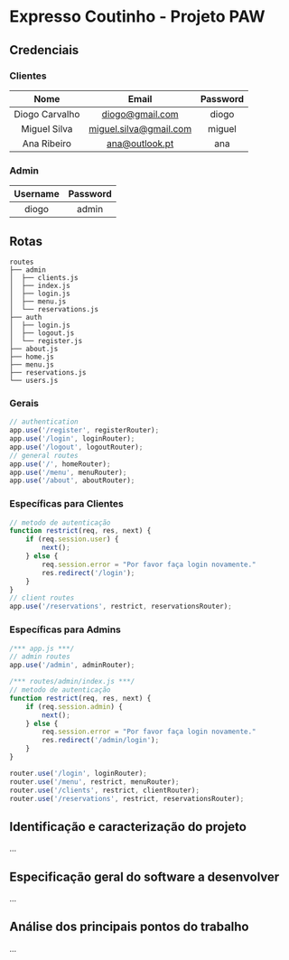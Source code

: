# Expresso Coutinho - Projeto PAW

## Credenciais

### Clientes

|      Nome      |          Email         | Password |
|:--------------:|:----------------------:|:--------:|
| Diogo Carvalho |     diogo@gmail.com    |   diogo  |
|  Miguel Silva  | miguel.silva@gmail.com |  miguel  |
|   Ana Ribeiro  |     ana@outlook.pt     |    ana   |

### Admin

| Username | Password |
|:--------:|:--------:|
|   diogo  |   admin  |

## Rotas

```
routes
├── admin
│  ├── clients.js
│  ├── index.js
│  ├── login.js
│  ├── menu.js
│  └── reservations.js
├── auth
│  ├── login.js
│  ├── logout.js
│  └── register.js
├── about.js
├── home.js
├── menu.js
├── reservations.js
└── users.js
```

### Gerais

```javascript
// authentication
app.use('/register', registerRouter);
app.use('/login', loginRouter);
app.use('/logout', logoutRouter);
// general routes
app.use('/', homeRouter);
app.use('/menu', menuRouter);
app.use('/about', aboutRouter);
```

### Específicas para Clientes

```javascript
// metodo de autenticação
function restrict(req, res, next) {
    if (req.session.user) {
        next();
    } else {
        req.session.error = "Por favor faça login novamente."
        res.redirect('/login');
    }
}
// client routes
app.use('/reservations', restrict, reservationsRouter);
```

### Específicas para Admins

```javascript
/*** app.js ***/
// admin routes
app.use('/admin', adminRouter);

/*** routes/admin/index.js ***/
// metodo de autenticação
function restrict(req, res, next) {
    if (req.session.admin) {
        next();
    } else {
        req.session.error = "Por favor faça login novamente."
        res.redirect('/admin/login');
    }
}

router.use('/login', loginRouter);
router.use('/menu', restrict, menuRouter);
router.use('/clients', restrict, clientRouter);
router.use('/reservations', restrict, reservationsRouter);
```

## Identificação  e  caracterização  do  projeto

...

## Especificação geral  do  software  a  desenvolver

...

## Análise dos principais pontos do trabalho

...
